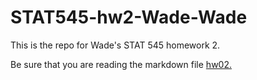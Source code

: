 # STAT545-hw2-Wade-Wade

This is the repo for Wade's STAT 545 homework 2.

Be sure that you are reading the markdown file <a href="https://github.com/wswade2/STAT545-hw2-Wade-Wade/blob/master/hw02/hw02.md">hw02.</a>
